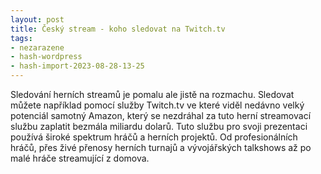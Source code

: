 ```yaml
---
layout: post
title: Český stream - koho sledovat na Twitch.tv
tags:
- nezarazene
- hash-wordpress
- hash-import-2023-08-28-13-25
---
```


Sledování herních streamů je pomalu ale jistě na rozmachu. Sledovat můžete například pomocí služby Twitch.tv ve které viděl nedávno velký potenciál samotný Amazon, který se nezdráhal za tuto herní streamovací službu zaplatit bezmála miliardu dolarů. Tuto službu pro svoji prezentaci používá široké spektrum hráčů a herních projektů. Od profesionálních hráčů, přes živé přenosy herních turnajů a vývojářských talkshows až po malé hráče streamující z domova.

<!--kg-card-end: html-->